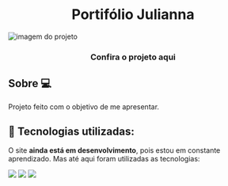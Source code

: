 <h1 align="center"">Portifólio Julianna </h1>

![imagem do projeto](https://github.com/JuliannaFernandes/portifolio/assets/110785939/f072b8f8-c8db-457f-9f54-71179ad84440)

<h3 align="center"><a href"https://juliannafernandes.vercel.app/">Confira o projeto aqui</a></h2>



## Sobre 💻

Projeto feito com o objetivo de me apresentar.

## 🧠 Tecnologias utilizadas:

O site **ainda está em desenvolvimento**, pois estou em constante aprendizado. Mas até aqui foram utilizadas as tecnologias:

<div>
    <img src="https://img.shields.io/badge/HTML5-E34F26?style=for-the-badge&logo=html5&logoColor=white" />
    <img src="https://img.shields.io/badge/CSS3-1572B6?style=for-the-badge&logo=css3&logoColor=white" />
    <img src="https://img.shields.io/badge/JavaScript-F7DF1E?style=for-the-badge&logo=javascript&logoColor=black" />
</div>
